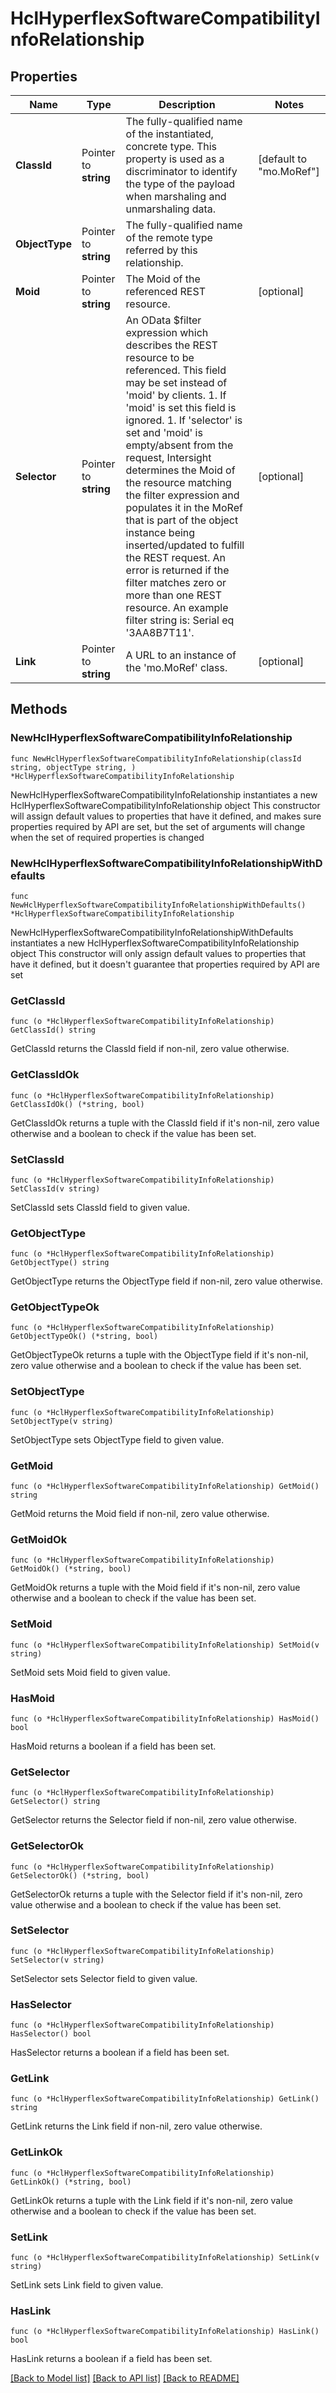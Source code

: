 # HclHyperflexSoftwareCompatibilityInfoRelationship

## Properties

Name | Type | Description | Notes
------------ | ------------- | ------------- | -------------
**ClassId** | Pointer to **string** | The fully-qualified name of the instantiated, concrete type. This property is used as a discriminator to identify the type of the payload when marshaling and unmarshaling data. | [default to "mo.MoRef"]
**ObjectType** | Pointer to **string** | The fully-qualified name of the remote type referred by this relationship. | 
**Moid** | Pointer to **string** | The Moid of the referenced REST resource. | [optional] 
**Selector** | Pointer to **string** | An OData $filter expression which describes the REST resource to be referenced. This field may be set instead of &#39;moid&#39; by clients. 1. If &#39;moid&#39; is set this field is ignored. 1. If &#39;selector&#39; is set and &#39;moid&#39; is empty/absent from the request, Intersight determines the Moid of the resource matching the filter expression and populates it in the MoRef that is part of the object instance being inserted/updated to fulfill the REST request. An error is returned if the filter matches zero or more than one REST resource. An example filter string is: Serial eq &#39;3AA8B7T11&#39;. | [optional] 
**Link** | Pointer to **string** | A URL to an instance of the &#39;mo.MoRef&#39; class. | [optional] 

## Methods

### NewHclHyperflexSoftwareCompatibilityInfoRelationship

`func NewHclHyperflexSoftwareCompatibilityInfoRelationship(classId string, objectType string, ) *HclHyperflexSoftwareCompatibilityInfoRelationship`

NewHclHyperflexSoftwareCompatibilityInfoRelationship instantiates a new HclHyperflexSoftwareCompatibilityInfoRelationship object
This constructor will assign default values to properties that have it defined,
and makes sure properties required by API are set, but the set of arguments
will change when the set of required properties is changed

### NewHclHyperflexSoftwareCompatibilityInfoRelationshipWithDefaults

`func NewHclHyperflexSoftwareCompatibilityInfoRelationshipWithDefaults() *HclHyperflexSoftwareCompatibilityInfoRelationship`

NewHclHyperflexSoftwareCompatibilityInfoRelationshipWithDefaults instantiates a new HclHyperflexSoftwareCompatibilityInfoRelationship object
This constructor will only assign default values to properties that have it defined,
but it doesn't guarantee that properties required by API are set

### GetClassId

`func (o *HclHyperflexSoftwareCompatibilityInfoRelationship) GetClassId() string`

GetClassId returns the ClassId field if non-nil, zero value otherwise.

### GetClassIdOk

`func (o *HclHyperflexSoftwareCompatibilityInfoRelationship) GetClassIdOk() (*string, bool)`

GetClassIdOk returns a tuple with the ClassId field if it's non-nil, zero value otherwise
and a boolean to check if the value has been set.

### SetClassId

`func (o *HclHyperflexSoftwareCompatibilityInfoRelationship) SetClassId(v string)`

SetClassId sets ClassId field to given value.


### GetObjectType

`func (o *HclHyperflexSoftwareCompatibilityInfoRelationship) GetObjectType() string`

GetObjectType returns the ObjectType field if non-nil, zero value otherwise.

### GetObjectTypeOk

`func (o *HclHyperflexSoftwareCompatibilityInfoRelationship) GetObjectTypeOk() (*string, bool)`

GetObjectTypeOk returns a tuple with the ObjectType field if it's non-nil, zero value otherwise
and a boolean to check if the value has been set.

### SetObjectType

`func (o *HclHyperflexSoftwareCompatibilityInfoRelationship) SetObjectType(v string)`

SetObjectType sets ObjectType field to given value.


### GetMoid

`func (o *HclHyperflexSoftwareCompatibilityInfoRelationship) GetMoid() string`

GetMoid returns the Moid field if non-nil, zero value otherwise.

### GetMoidOk

`func (o *HclHyperflexSoftwareCompatibilityInfoRelationship) GetMoidOk() (*string, bool)`

GetMoidOk returns a tuple with the Moid field if it's non-nil, zero value otherwise
and a boolean to check if the value has been set.

### SetMoid

`func (o *HclHyperflexSoftwareCompatibilityInfoRelationship) SetMoid(v string)`

SetMoid sets Moid field to given value.

### HasMoid

`func (o *HclHyperflexSoftwareCompatibilityInfoRelationship) HasMoid() bool`

HasMoid returns a boolean if a field has been set.

### GetSelector

`func (o *HclHyperflexSoftwareCompatibilityInfoRelationship) GetSelector() string`

GetSelector returns the Selector field if non-nil, zero value otherwise.

### GetSelectorOk

`func (o *HclHyperflexSoftwareCompatibilityInfoRelationship) GetSelectorOk() (*string, bool)`

GetSelectorOk returns a tuple with the Selector field if it's non-nil, zero value otherwise
and a boolean to check if the value has been set.

### SetSelector

`func (o *HclHyperflexSoftwareCompatibilityInfoRelationship) SetSelector(v string)`

SetSelector sets Selector field to given value.

### HasSelector

`func (o *HclHyperflexSoftwareCompatibilityInfoRelationship) HasSelector() bool`

HasSelector returns a boolean if a field has been set.

### GetLink

`func (o *HclHyperflexSoftwareCompatibilityInfoRelationship) GetLink() string`

GetLink returns the Link field if non-nil, zero value otherwise.

### GetLinkOk

`func (o *HclHyperflexSoftwareCompatibilityInfoRelationship) GetLinkOk() (*string, bool)`

GetLinkOk returns a tuple with the Link field if it's non-nil, zero value otherwise
and a boolean to check if the value has been set.

### SetLink

`func (o *HclHyperflexSoftwareCompatibilityInfoRelationship) SetLink(v string)`

SetLink sets Link field to given value.

### HasLink

`func (o *HclHyperflexSoftwareCompatibilityInfoRelationship) HasLink() bool`

HasLink returns a boolean if a field has been set.


[[Back to Model list]](../README.md#documentation-for-models) [[Back to API list]](../README.md#documentation-for-api-endpoints) [[Back to README]](../README.md)


